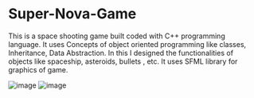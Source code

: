 # Super-Nova-Game

This is a space shooting game built coded with C++ programming language.
It uses Concepts of object oriented programming like classes, Inheritance, Data Abstraction.
In this I designed the functionalities of objects like spaceship, asteroids, bullets , etc.
It uses SFML library for graphics of game.

![image](https://github.com/user-attachments/assets/2e86b595-fe02-4d3a-9beb-1558492a5618)
![image](https://github.com/user-attachments/assets/81b81db7-38b3-4a5d-b818-7971f564649c)
